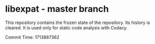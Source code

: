# libexpat - master branch

This repository contains the frozen state of the repository.
Its history is cleared. It is used only for static code
analysis with Codacy.

Commit Time: 1713887362